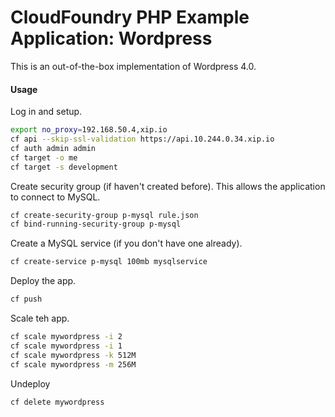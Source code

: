 # CloudFoundry PHP Example Application: Wordpress

This is an out-of-the-box implementation of Wordpress 4.0.

#### Usage

Log in and setup.

```bash
export no_proxy=192.168.50.4,xip.io
cf api --skip-ssl-validation https://api.10.244.0.34.xip.io
cf auth admin admin
cf target -o me
cf target -s development
```

Create security group (if haven't created before). This allows the application to connect to MySQL.

```bash
cf create-security-group p-mysql rule.json
cf bind-running-security-group p-mysql
```

Create a MySQL service (if you don't have one already).

```bash
cf create-service p-mysql 100mb mysqlservice
```

Deploy the app.

```bash
cf push
```

Scale teh app.

```bash
cf scale mywordpress -i 2
cf scale mywordpress -i 1
cf scale mywordpress -k 512M
cf scale mywordpress -m 256M
```

Undeploy

```bash
cf delete mywordpress
```
